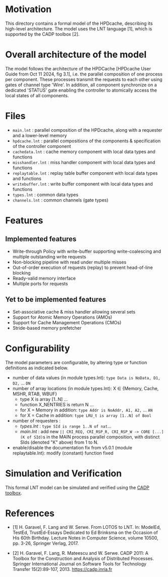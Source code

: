 # Motivation
This directory contains a formal model of the HPDcache, describing its high-level architecture.
The model uses the LNT language [1], which is supported by the CADP toolbox [2].

# Overall architecture of the model
The model follows the architecture of the HPDCache [HPDcache User Guide from Oct 11 2024, fig 3.1], i.e. the parallel composition of one process per component.
These processes transmit the requests to each other using gates of channel type 'Wire'.
In addition, all component synchronize on a dedicated 'STATUS' gate enabling the controller to atomically access the local states of all components.

# Files
- `main.lnt` : parallel composition of the HPDcache, along with a requester and a lower-level memory
- `hpdcache.lnt` : parallel compositions of the components & specification of the controller component
- `cachedata.lnt` : cache memory component with local data types and functions
- `misshandler.lnt` : miss handler component with local data types and functions
- `replaytable.lnt` : replay table buffer component with local data types and functions
- `writebuffer.lnt` : write buffer component with local data types and functions
- `types.lnt` : common data types
- `channels.lnt` : common channels (gate types)

# Features
## Implemented features
- Write-through Policy with write-buffer supporting write-coalescing and multiple outstanding write requests
- Non-blocking pipeline with read under multiple misses
- Out-of-order execution of requests (replay) to prevent head-of-line blocking
- Ready-valid memory interface
- Multiple ports for requests

## Yet to be implemented features
- Set-associative cache & miss handler allowing several sets
- Support for Atomic Memory Operations (AMOs)
- Support for Cache Management Operations (CMOs)
- Stride-based memory prefetcher

# Configurability
The model parameters are configurable, by altering type or function definitions as indicated below.

- number of data values (in module types.lnt): `type Data is NoData, D1, D2,` ... `DN`
- number of array locations (in module types.lnt): X ∈ {Memory, Cache, MSHR, RTAB, WBUF}
  - type X is array [1..N] ...
  - function X_NENTRIES is return N ...
  - for X = Memory in addition: `type Addr is NoAddr, A1, A2,` ... `AN`
  - for X = Cache in addition: `type LRU_t is array [1..N] of Bool`
- number of requesters :
  - *types.lnt* : `type SId is range 1..N of nat`...
  - *main.lnt* : add new `|| CRI_REQ, CRI_RSP_R, CRI_RSP_W -> CORE [...] (K of SId)`s in the MAIN process parallel composition, with distinct SIds (denoted "K" above) from 1 to N.
- enable/disable the documentation fix from v5.0.1 (module replaytable.lnt): modify (constant) function fixed

# Simulation and Verification
This formal LNT model can be simulated and verified using the [CADP toolbox](https://cadp.inria.fr/).

# References
- [1] H. Garavel, F. Lang and W. Serwe.
       From LOTOS to LNT.
       In: ModelEd, TestEd, TrustEd-Essays Dedicated to Ed Brinksma on the Occasion of His 60th Birthday.
       Lecture Notes in Computer Science, volume 10500, pp. 3-26, Springer Verlag, 2017.

- [2] H. Garavel, F. Lang, R. Mateescu and W. Serwe.
       CADP 2011: A Toolbox for the Construction and Analysis of Distributed Processes.
       Springer International Journal on Software Tools for Technology Transfer 15(2):89-107, 2013.
       https://cadp.inria.fr

